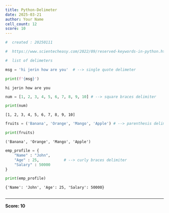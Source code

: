 ```yaml
---
title: Python-Delimeter
date: 2025-03-21
author: Your Name
cell_count: 12
score: 10
---
```


```python
#  created : 20250111
```


```python
#  https://www.scientecheasy.com/2022/09/reserved-keywords-in-python.html/
```


```python
#  list of delimeters 

```


```python
msg = 'hi jerin how are you'  # --> single quote delimeter
```


```python
print(f'{msg}')
```

    hi jerin how are you



```python
num = [1, 2, 3, 4, 5, 6, 7, 8, 9, 10] # --> square braces delimiter
```


```python
print(num)
```

    [1, 2, 3, 4, 5, 6, 7, 8, 9, 10]



```python
fruits = ('Banana', 'Orange', 'Mango', 'Apple') # --> parenthesis delimiter

```


```python
print(fruits)
```

    ('Banana', 'Orange', 'Mango', 'Apple')



```python
emp_profile = {
    "Name" : "John",
    "Age" : 25,           # --> curly braces delimiter
    "Salary" : 50000
} 
```


```python
print(emp_profile)
```

    {'Name': 'John', 'Age': 25, 'Salary': 50000}



```python

```


---
**Score: 10**